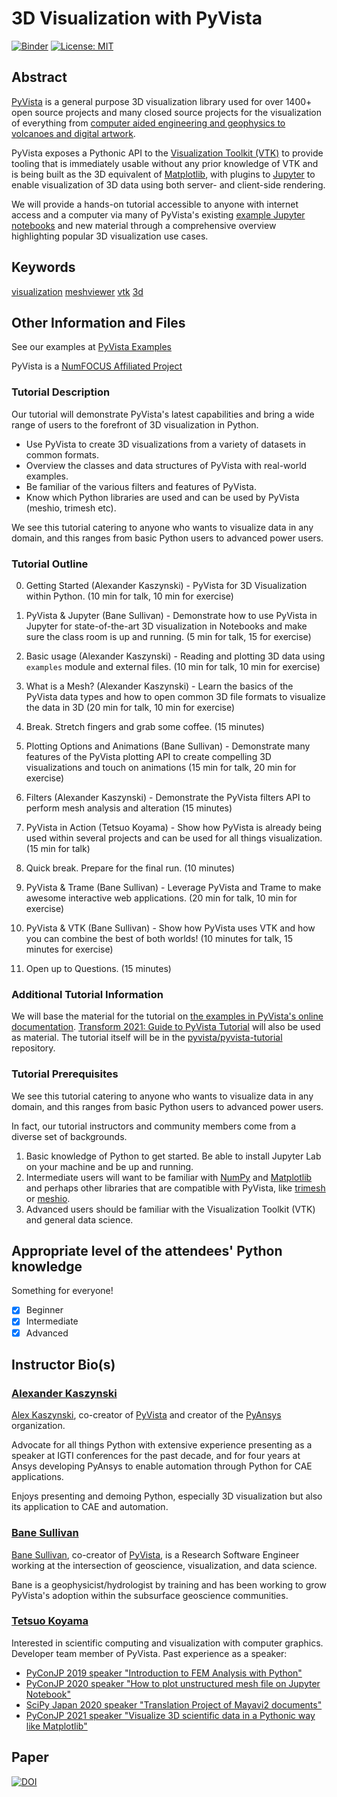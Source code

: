 # 3D Visualization with PyVista

[![Binder](https://mybinder.org/badge_logo.svg)](https://mybinder.org/v2/gh/pyvista/pyvista-tutorial/gh-pages?urlpath=lab/tree/notebooks/tutorial/)
[![License: MIT](https://img.shields.io/badge/License-MIT-yellow.svg)](https://opensource.org/licenses/MIT)

## Abstract

[PyVista](https://github.com/pyvista/pyvista) is a general purpose 3D visualization library used for over 1400+ open source projects and many closed source projects for the visualization of everything from [computer aided engineering and geophysics to volcanoes and digital artwork](https://dev.pyvista.org/getting-started/external_examples.html).

PyVista exposes a Pythonic API to the [Visualization Toolkit (VTK)](http://www.vtk.org) to provide tooling that is immediately usable without any prior knowledge of VTK and is being built as the 3D equivalent of [Matplotlib](https://matplotlib.org/), with plugins to [Jupyter](https://jupyter.org/) to enable visualization of 3D data using both server- and client-side rendering.

We will provide a hands-on tutorial accessible to anyone with internet access and a computer via many of PyVista's existing [example Jupyter notebooks](https://docs.pyvista.org/examples/index.html) and new material through a comprehensive overview highlighting popular 3D visualization use cases.

## Keywords

[visualization](https://github.com/topics/visualization)
[meshviewer](https://github.com/topics/meshviewer)
[vtk](https://github.com/topics/vtk)
[3d](https://github.com/topics/3d)

## Other Information and Files

See our examples at [PyVista Examples](http://docs.pyvista.org/examples/index.html)

PyVista is a [NumFOCUS Affiliated Project](https://numfocus.org/sponsored-projects/affiliated-projects)

### Tutorial Description

Our tutorial will demonstrate PyVista's latest capabilities and bring a wide range of users to the forefront of 3D visualization in Python.

- Use PyVista to create 3D visualizations from a variety of datasets in common formats.
- Overview the classes and data structures of PyVista with real-world examples.
- Be familiar of the various filters and features of PyVista.
- Know which Python libraries are used and can be used by PyVista (meshio, trimesh etc).

We see this tutorial catering to anyone who wants to visualize data in any domain, and this ranges from basic Python users to advanced power users.

### Tutorial Outline

0. Getting Started (Alexander Kaszynski) - PyVista for 3D Visualization within Python. (10 min for talk, 10 min for exercise)

1. PyVista & Jupyter (Bane Sullivan) - Demonstrate how to use PyVista in Jupyter for state-of-the-art 3D visualization in Notebooks and make sure the class room is up and running. (5 min for talk, 15 for exercise)

2. Basic usage (Alexander Kaszynski) - Reading and plotting 3D data using ``examples`` module and external files.  (10 min for talk, 10 min for exercise)

3. What is a Mesh? (Alexander Kaszynski) - Learn the basics of the PyVista data types and how to open common 3D file formats to visualize the data in 3D (20 min for talk, 10 min for exercise)

4. Break. Stretch fingers and grab some coffee. (15 minutes)

5. Plotting Options and Animations (Bane Sullivan) - Demonstrate many features of the PyVista plotting API to create compelling 3D visualizations and touch on animations (15 min for talk, 20 min for exercise)

6. Filters (Alexander Kaszynski) - Demonstrate the PyVista filters API to perform mesh analysis and alteration (15 minutes)

7. PyVista in Action (Tetsuo Koyama) - Show how PyVista is already being used within several projects and can be used for all things visualization. (15 min for talk)

8. Quick break. Prepare for the final run. (10 minutes)

9. PyVista & Trame (Bane Sullivan) - Leverage PyVista and Trame to make awesome interactive web applications. (20 min for talk, 10 min for exercise)

10. PyVista & VTK (Bane Sullivan) - Show how PyVista uses VTK and how you can combine the best of both worlds! (10 minutes for talk, 15 minutes for exercise)

11. Open up to Questions. (15 minutes)

### Additional Tutorial Information

We will base the material for the tutorial on [the examples in PyVista's online documentation](https://docs.pyvista.org/examples/index.html).
[Transform 2021: Guide to PyVista Tutorial](https://github.com/banesullivan/transform-2021) will also be used as material.
The tutorial itself will be in the [pyvista/pyvista-tutorial](https://github.com/pyvista/pyvista-tutorial) repository.

### Tutorial Prerequisites

We see this tutorial catering to anyone who wants to visualize data in any domain, and this ranges from basic Python users to advanced power users.

In fact, our tutorial instructors and community members come from a diverse set of backgrounds.

1. Basic knowledge of Python to get started. Be able to install Jupyter Lab on your machine and be up and running.
2. Intermediate users will want to be familiar with [NumPy](https://numpy.org/) and [Matplotlib](https://matplotlib.org/) and perhaps other libraries that are compatible with PyVista, like [trimesh](https://trimsh.org/examples.html) or [meshio](https://github.com/nschloe/meshio).
3. Advanced users should be familiar with the Visualization Toolkit (VTK) and general data science.

## Appropriate level of the attendees' Python knowledge

Something for everyone!

- [x] Beginner
- [x] Intermediate
- [x] Advanced

## Instructor Bio(s)

### [Alexander Kaszynski](https://github.com/akaszynski)

[Alex Kaszynski](https://github.com/akaszynski/resume), co-creator of [PyVista](https://github.com/pyvista/) and creator of the [PyAnsys](https://github.com/pyansys) organization.

Advocate for all things Python with extensive experience presenting as a speaker at IGTI conferences for the past decade, and for four years at Ansys developing PyAnsys to enable automation through Python for CAE applications.

Enjoys presenting and demoing Python, especially 3D visualization but also its application to CAE and automation.

### [Bane Sullivan](https://github.com/banesullivan)

[Bane Sullivan](https://banesullivan.com), co-creator of [PyVista](https://github.com/pyvista/), is a Research Software Engineer working at the intersection of geoscience, visualization, and data science.

Bane is a geophysicist/hydrologist by training and has been working to grow PyVista's adoption within the subsurface geoscience communities.

### [Tetsuo Koyama](https://github.com/tkoyama010)

Interested in scientific computing and visualization with computer graphics.
Developer team member of PyVista.
Past experience as a speaker:
- [PyConJP 2019 speaker "Introduction to FEM Analysis with Python"](https://youtu.be/6JuB1GiDLQQ)
- [PyConJP 2020 speaker "How to plot unstructured mesh file on Jupyter Notebook"](https://youtu.be/X3Z54Kw4I6Y)
- [SciPy Japan 2020 speaker "Translation Project of Mayavi2 documents"](https://youtu.be/epxm9SjLMS0)
- [PyConJP 2021 speaker "Visualize 3D scientific data in a Pythonic way like Matplotlib"](https://youtu.be/ru-nENLgleo)



## Paper

[![DOI](https://joss.theoj.org/papers/10.21105/joss.01450/status.svg)](https://doi.org/10.21105/joss.01450)
